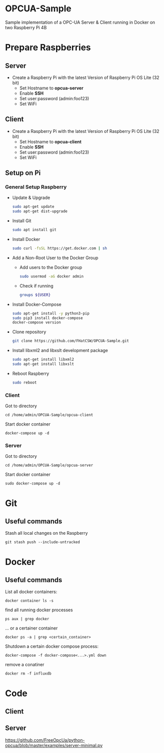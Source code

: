 # OPCUA-Sample
Sample implementation of a OPC-UA Server &amp; Client running in Docker on two Raspberry Pi 4B

# Prepare Raspberries
## Server

+ Create a Raspberry Pi with the latest Version of Raspberry Pi OS Lite (32 bit)
  + Set Hostname to **opcua-server**
  + Enable **SSH**
  + Set user:password (admin:foo123)
  + Set WiFi

## Client

+ Create a Raspberry Pi with the latest Version of Raspberry Pi OS Lite (32 bit)
  + Set Hostname to **opcua-client**
  + Enable **SSH**
  + Set user:password (admin:foo123)
  + Set WiFi

## Setup on Pi

### General Setup Raspberry

- Update & Upgrade
    ```bash
    sudo apt-get update
    sudo apt-get dist-upgrade
    ```
- Install Git
    ``` bash
    sudo apt install git
    ```
- Install Docker
    ```bash
    sudo curl -fsSL https://get.docker.com | sh
    ```

- Add a Non-Root User to the Docker Group
    - Add users to the Docker group
        ```bash
        sudo usermod -aG docker admin
        ```
    - Check if running
        ```bash
        groups ${USER}
        ```
      
- Install Docker-Compose
    ``` bash
    sudo apt-get install -y python3-pip
    sudo pip3 install docker-compose
    docker-compose version
    ```
  
- Clone repository

    ``` bash
    git clone https://github.com/FHatCSW/OPCUA-Sample.git
    ```
  

- Install libxml2 and libxslt development package

    ``` bash
    sudo apt-get install libxml2
    sudo apt-get install libxslt
    ```
  
- Reboot Raspberry

    ``` bash
    sudo reboot
    ```
  
### Client

Got to directory

    cd /home/admin/OPCUA-Sample/opcua-client

Start docker container

    docker-compose up -d

### Server

Got to directory

    cd /home/admin/OPCUA-Sample/opcua-server

Start docker container

    sudo docker-compose up -d

# Git

## Useful commands

Stash all local changes on the Raspberry

    git stash push --include-untracked

# Docker

## Useful commands

List all docker containers:

    docker container ls -s

find all running docker processes
    
    ps aux | grep docker

... or a certainer container

    docker ps -a | grep <certain_container>

Shutdown a certain docker compose process:

    docker-compose -f docker-compose<...>.yml down

remove a conatiner

    docker rm -f influxdb

# Code

## Client

## Server

https://github.com/FreeOpcUa/python-opcua/blob/master/examples/server-minimal.py


